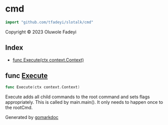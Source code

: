 <!-- Code generated by gomarkdoc. DO NOT EDIT -->

# cmd

```go
import "github.com/tfadeyi/slotalk/cmd"
```

Copyright © 2023 Oluwole Fadeyi

## Index

- [func Execute(ctx context.Context)](<#func-execute>)


## func [Execute](<https://github.com/tfadeyi/sloth-simple-comments/blob/main/cmd/root.go#L42>)

```go
func Execute(ctx context.Context)
```

Execute adds all child commands to the root command and sets flags appropriately. This is called by main.main\(\). It only needs to happen once to the rootCmd.



Generated by [gomarkdoc](<https://github.com/princjef/gomarkdoc>)
